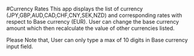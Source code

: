 #Currency Rates
This app displays the list of currency (JPY,GBP,AUD,CAD,CHF,CNY,SEK,NZD) and 
corresponding rates with respect to Base currency (EUR). User can change the base currency amount which 
then recalculate the value of other currencies listed.

Please Note that, User can only type a max of 10 digits in Base currency input field. 
